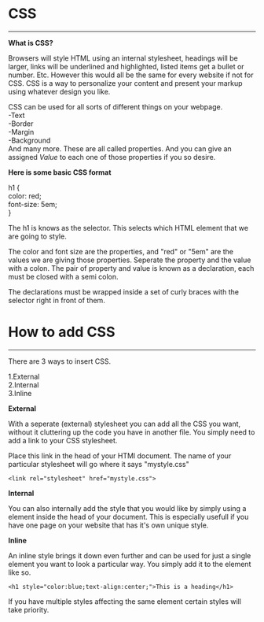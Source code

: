 # CSS  

---

**What is CSS?**  

Browsers will style HTML using an internal stylesheet, headings will be larger, links will be underlined and highlighted, listed items get a bullet or number. Etc. However this would all be the same for every website if not for CSS. CSS is a way to personalize your content and present your markup using whatever design you like.  

CSS can be used for all sorts of different things on your webpage.  
-Text  
-Border  
-Margin  
-Background  
And many more.
These are all called properties. And you can give an assigned *Value* to each one of those properties if you so desire.  

**Here is some basic CSS format**  

h1 {  
    color: red;  
    font-size: 5em;  
}  

The h1 is knows as the selector. This selects which HTML element that we are going to style.  

The color and font size are the properties, and "red" or "5em" are the values we are giving those properties. Seperate the property and the value with a colon. The pair of property and value is known as a declaration, each must be closed with a semi colon.   

The declarations must be wrapped inside a set of curly braces with the selector right in front of them. 

# How to add CSS  

---

There are 3 ways to insert CSS.  

1.External  
2.Internal  
3.Inline  

**External**  

With a seperate (external) stylesheet you can add all the CSS you want, without it cluttering up the code you have in another file. You simply need to add a link to your CSS stylesheet.  

Place this link in the head of your HTMl document. The name of your particular stylesheet will go where it says "mystyle.css"

`<link rel="stylesheet" href="mystyle.css">`


**Internal**  

You can also internally add the style that you would like by simply using a <style></style> element inside the head of your document. This is especially usefull if you have one page on your website that has it's own unique style.  

**Inline**  

An inline style brings it down even further and can be used for just a single element you want to look a particular way. You simply add it to the element like so.  

`<h1 style="color:blue;text-align:center;">This is a heading</h1>`  

If you have multiple styles affecting the same element certain styles will take priority. 
